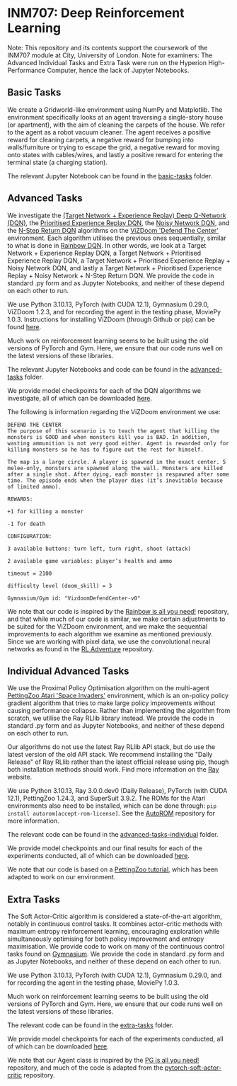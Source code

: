 # INM707: Deep Reinforcement Learning

Note: This repository and its contents support the coursework of the INM707 module at City, University of London.
Note for examiners: The Advanced Individual Tasks and Extra Task were run on the Hyperion High-Performance Computer, hence the lack of Jupyter Notebooks.

## Basic Tasks

We create a Gridworld-like environment using NumPy and Matplotlib. The environment specifically looks at an agent traversing a single-story house (or apartment), with the aim of cleaning the carpets of the house. We refer to the agent as a robot vacuum cleaner. The agent receives a positive reward for cleaning carpets, a negative reward for bumping into walls/furniture or trying to escape the grid, a negative reward for moving onto states with cables/wires, and lastly a positive reward for entering the terminal state (a charging station).

The relevant Jupyter Notebook can be found in the [basic-tasks](../main/basic-tasks) folder.

## Advanced Tasks

We investigate the [(Target Network + Experience Replay) Deep Q-Network (DQN)](https://www.nature.com/articles/nature14236), the [Prioritised Experience Replay DQN](https://arxiv.org/abs/1511.05952v4), the [Noisy Network DQN](https://arxiv.org/abs/1706.10295), and the [N-Step Return DQN](https://link.springer.com/article/10.1007/BF00115009) algorithms on the [ViZDoom 'Defend The Center'](https://vizdoom.farama.org/) environment. Each algorithm utilises the previous ones sequentially, similar to what is done in [Rainbow DQN](https://arxiv.org/abs/1710.02298). In other words, we look at a Target Network + Experience Replay DQN, a Target Network + Prioritised Experience Replay DQN, a Target Network + Prioritised Experience Replay + Noisy Network DQN, and lastly a Target Network + Prioritised Experience Replay + Noisy Network + N-Step Return DQN. We provide the code in standard .py form and as Jupyter Notebooks, and neither of these depend on each other to run.

We use Python 3.10.13, PyTorch (with CUDA 12.1), Gymnasium 0.29.0, ViZDoom 1.2.3, and for recording the agent in the testing phase, MoviePy 1.0.3. Instructions for installing ViZDoom (through Github or pip) can be found [here](https://vizdoom.farama.org/).

Much work on reinforcement learning seems to be built using the old versions of PyTorch and Gym. Here, we ensure that our code runs well on the latest versions of these libraries.

The relevant Jupyter Notebooks and code can be found in the [advanced-tasks](../main/advanced-tasks) folder.

We provide model checkpoints for each of the DQN algorithms we investigate, all of which can be downloaded [here](https://cityuni-my.sharepoint.com/:f:/g/personal/yasir-zubayr_barlas_city_ac_uk/EsKQGEAsns9BgfrswKtlM9QBndWCBJz82Eum_YV1W5zLOg?e=DW3nc7).

The following is information regarding the ViZDoom environment we use:

```
DEFEND THE CENTER
The purpose of this scenario is to teach the agent that killing the monsters is GOOD and when monsters kill you is BAD. In addition, wasting ammunition is not very good either. Agent is rewarded only for killing monsters so he has to figure out the rest for himself.

The map is a large circle. A player is spawned in the exact center. 5 melee-only, monsters are spawned along the wall. Monsters are killed after a single shot. After dying, each monster is respawned after some time. The episode ends when the player dies (it’s inevitable because of limited ammo).

REWARDS:

+1 for killing a monster

-1 for death

CONFIGURATION:

3 available buttons: turn left, turn right, shoot (attack)

2 available game variables: player’s health and ammo

timeout = 2100

difficulty level (doom_skill) = 3

Gymnasium/Gym id: "VizdoomDefendCenter-v0"
```

We note that our code is inspired by the [Rainbow is all you need!](https://github.com/Curt-Park/rainbow-is-all-you-need) repository, and that while much of our code is similar, we make certain adjustments to be suited for the ViZDoom environment, and we make the sequential improvements to each algorithm we examine as mentioned previously. Since we are working with pixel data, we use the convolutional neural networks as found in the [RL Adventure](https://github.com/higgsfield/RL-Adventure/) repository.

## Individual Advanced Tasks

We use the Proximal Policy Optimisation algorithm on the multi-agent [PettingZoo Atari 'Space Invaders'](https://pettingzoo.farama.org/environments/atari/space_invaders/) environment, which is an on-policy policy gradient algorithm that tries to make large policy improvements without causing performance collapse. Rather than implementing the algorithm from scratch, we utilise the Ray RLlib library instead. We provide the code in standard .py form and as Jupyter Notebooks, and neither of these depend on each other to run.

Our algorithms do not use the latest Ray RLlib API stack, but do use the latest version of the old API stack. We recommend installing the "Daily Release" of Ray RLlib rather than the latest official release using pip, though both installation methods should work. Find more information on the [Ray](https://docs.ray.io/en/latest/ray-overview/installation.html) website.

We use Python 3.10.13, Ray 3.0.0.dev0 (Daily Release), PyTorch (with CUDA 12.1), PettingZoo 1.24.3, and SuperSuit 3.9.2. The ROMs for the Atari environments also need to be installed, which can be done through: ```pip install autorom[accept-rom-license]```. See the [AutoROM](https://github.com/Farama-Foundation/AutoROM) repository for more information.

The relevant code can be found in the [advanced-tasks-individual](../main/advanced-tasks-individual) folder.

We provide model checkpoints and our final results for each of the experiments conducted, all of which can be downloaded [here](https://cityuni-my.sharepoint.com/:f:/g/personal/yasir-zubayr_barlas_city_ac_uk/EiBjxuscMF1OuP81VFB2RhgBhSTa1fwDOjwgaNJ6llUHUg?e=bqYcVa).

We note that our code is based on a [PettingZoo tutorial](https://pettingzoo.farama.org/tutorials/rllib/pistonball/), which has been adapted to work on our environment.

## Extra Tasks

The Soft Actor-Critic algorithm is considered a state-of-the-art algorithm, notably in continuous control tasks. It combines actor-critic methods with maximum entropy reinforcement learning, encouraging exploration while simultaneously optimising for both policy improvement and entropy maximisation. We provide code to work on many of the continuous control tasks found on [Gymnasium](https://gymnasium.farama.org/index.html). We provide the code in standard .py form and as Jupyter Notebooks, and neither of these depend on each other to run.

We use Python 3.10.13, PyTorch (with CUDA 12.1), Gymnasium 0.29.0, and for recording the agent in the testing phase, MoviePy 1.0.3.

Much work on reinforcement learning seems to be built using the old versions of PyTorch and Gym. Here, we ensure that our code runs well on the latest versions of these libraries.

The relevant code can be found in the [extra-tasks](../main/extra-tasks) folder.

We provide model checkpoints for each of the experiments conducted, all of which can be downloaded [here](https://cityuni-my.sharepoint.com/:f:/g/personal/yasir-zubayr_barlas_city_ac_uk/EiwQl3vYcRVKvJxY9MreegMBntqf0vxUfaEaM9z7WztAQQ?e=djqEYW).

We note that our Agent class is inspired by the [PG is all you need!](https://github.com/MrSyee/pg-is-all-you-need) repository, and much of the code is adapted from the [pytorch-soft-actor-critic](https://github.com/pranz24/pytorch-soft-actor-critic) repository.
